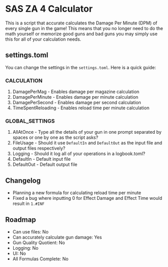 # SAS ZA 4 Calculator

This is a script that accurate calculates the Damage Per Minute (DPM) of every single gun in the game! This means that you no longer need to do the math yourself or memorize good guns and bad guns you may simply use this for all of your calculation needs.
## settings.toml
You can change the settings in the `settings.toml`. Here is a quick guide:
### CALCULATION
1. DamagePerMag - Enables damage per magazine calculation
2. DamagePerMinute - Enables damage per minute calculation
3. DamagePerSecond - Enables damage per second calculation
4. TimeSpentReloading - Enables reload time per minute calculation
### GLOBAL_SETTINGS
1. AllAtOnce - Type all the details of your gun in one prompt separated by spaces or one by one as the script asks?
2. FileUsage - Should it use `DefaultIn` and `DefaultOut` as the input file and output files respectively?
3. Logging - Should it log all of your operations in a logbook.toml?
4. DefaultIn - Default input file
5. DefaultOut - Default output file
## Changelog
 - Planning a new formula for calculating reload time per minute
 - Fixed a bug where inputting 0 for Effect Damage and Effect Time would result in `1.#INF`

## Roadmap
 - Can use files: No
 - Can accurately calculate gun damage: Yes
 - Gun Quality Quotient: No
 - Logging: No
 - UI: No
 - All Formulas Complete: No